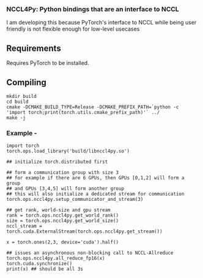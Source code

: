 ### NCCL4Py: Python bindings that are an interface to NCCL

I am developing this because PyTorch's interface to NCCL while being user friendly is not flexible enough for low-level usecases

## Requirements
Requires PyTorch to be installed.

## Compiling

```
mkdir build
cd build
cmake -DCMAKE_BUILD_TYPE=Release -DCMAKE_PREFIX_PATH=`python -c 'import torch;print(torch.utils.cmake_prefix_path)'` ../
make -j 
```


### Example - 
```
import torch
torch.ops.load_library('build/libnccl4py.so')

## initialize torch.distributed first 

## form a communication group with size 3 
## for example if there are 6 GPUs, then GPUs [0,1,2] will form a group
## and GPUs [3,4,5] will form another group
## this will also initialize a dedicated stream for communication
torch.ops.nccl4py.setup_communicator_and_stream(3)
	
## get rank, world-size and gpu stream
rank = torch.ops.nccl4py.get_world_rank()
size = torch.ops.nccl4py.get_world_size()
nccl_stream = torch.cuda.ExternalStream(torch.ops.nccl4py.get_stream())

x = torch.ones(2,3, device='cuda').half()

## issues an asynchronous non-blocking call to NCCL-Allreduce
torch.ops.nccl4py.all_reduce_fp16(x)
torch.cuda.synchronize()
print(x) ## should be all 3s

```



